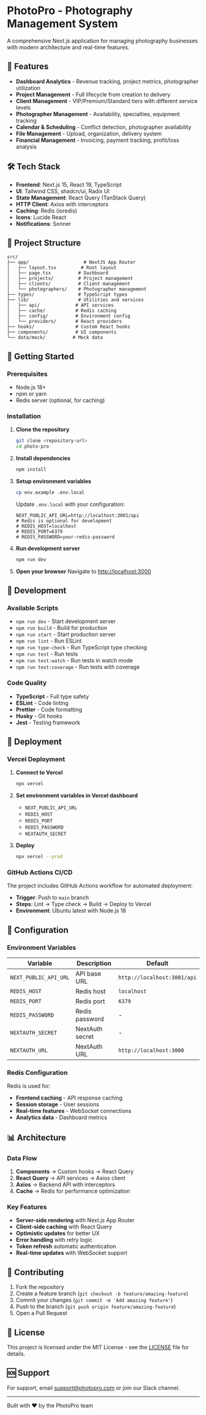 # PhotoPro - Photography Management System

A comprehensive Next.js application for managing photography businesses with modern architecture and real-time features.

## 🚀 Features

- **Dashboard Analytics** - Revenue tracking, project metrics, photographer utilization
- **Project Management** - Full lifecycle from creation to delivery
- **Client Management** - VIP/Premium/Standard tiers with different service levels
- **Photographer Management** - Availability, specialties, equipment tracking
- **Calendar & Scheduling** - Conflict detection, photographer availability
- **File Management** - Upload, organization, delivery system
- **Financial Management** - Invoicing, payment tracking, profit/loss analysis

## 🛠 Tech Stack

- **Frontend**: Next.js 15, React 19, TypeScript
- **UI**: Tailwind CSS, shadcn/ui, Radix UI
- **State Management**: React Query (TanStack Query)
- **HTTP Client**: Axios with interceptors
- **Caching**: Redis (ioredis)
- **Icons**: Lucide React
- **Notifications**: Sonner

## 📁 Project Structure

```
src/
├── app/                    # NextJS App Router
│   ├── layout.tsx         # Root layout
│   ├── page.tsx          # Dashboard
│   ├── projects/         # Project management
│   ├── clients/          # Client management
│   └── photographers/    # Photographer management
├── types/                # TypeScript types
├── lib/                  # Utilities and services
│   ├── api/             # API services
│   ├── cache/           # Redis caching
│   ├── config/          # Environment config
│   └── providers/       # React providers
├── hooks/               # Custom React hooks
├── components/          # UI components
└── data/mock/          # Mock data
```

## 🚀 Getting Started

### Prerequisites

- Node.js 18+
- npm or yarn
- Redis server (optional, for caching)

### Installation

1. **Clone the repository**
   ```bash
   git clone <repository-url>
   cd photo-pro
   ```

2. **Install dependencies**
   ```bash
   npm install
   ```

3. **Setup environment variables**
   ```bash
   cp env.example .env.local
   ```
   
   Update `.env.local` with your configuration:
   ```env
   NEXT_PUBLIC_API_URL=http://localhost:3001/api
   # Redis is optional for development
   # REDIS_HOST=localhost
   # REDIS_PORT=6379
   # REDIS_PASSWORD=your-redis-password
   ```

4. **Run development server**
   ```bash
   npm run dev
   ```

5. **Open your browser**
   Navigate to [http://localhost:3000](http://localhost:3000)

## 🧪 Development

### Available Scripts

- `npm run dev` - Start development server
- `npm run build` - Build for production
- `npm run start` - Start production server
- `npm run lint` - Run ESLint
- `npm run type-check` - Run TypeScript type checking
- `npm run test` - Run tests
- `npm run test:watch` - Run tests in watch mode
- `npm run test:coverage` - Run tests with coverage

### Code Quality

- **TypeScript** - Full type safety
- **ESLint** - Code linting
- **Prettier** - Code formatting
- **Husky** - Git hooks
- **Jest** - Testing framework

## 🚀 Deployment

### Vercel Deployment

1. **Connect to Vercel**
   ```bash
   npx vercel
   ```

2. **Set environment variables in Vercel dashboard**
   - `NEXT_PUBLIC_API_URL`
   - `REDIS_HOST`
   - `REDIS_PORT`
   - `REDIS_PASSWORD`
   - `NEXTAUTH_SECRET`

3. **Deploy**
   ```bash
   npx vercel --prod
   ```

### GitHub Actions CI/CD

The project includes GitHub Actions workflow for automated deployment:

- **Trigger**: Push to `main` branch
- **Steps**: Lint → Type check → Build → Deploy to Vercel
- **Environment**: Ubuntu latest with Node.js 18

## 🔧 Configuration

### Environment Variables

| Variable | Description | Default |
|----------|-------------|---------|
| `NEXT_PUBLIC_API_URL` | API base URL | `http://localhost:3001/api` |
| `REDIS_HOST` | Redis host | `localhost` |
| `REDIS_PORT` | Redis port | `6379` |
| `REDIS_PASSWORD` | Redis password | - |
| `NEXTAUTH_SECRET` | NextAuth secret | - |
| `NEXTAUTH_URL` | NextAuth URL | `http://localhost:3000` |

### Redis Configuration

Redis is used for:
- **Frontend caching** - API response caching
- **Session storage** - User sessions
- **Real-time features** - WebSocket connections
- **Analytics data** - Dashboard metrics

## 📊 Architecture

### Data Flow

1. **Components** → Custom hooks → React Query
2. **React Query** → API services → Axios client
3. **Axios** → Backend API with interceptors
4. **Cache** → Redis for performance optimization

### Key Features

- **Server-side rendering** with Next.js App Router
- **Client-side caching** with React Query
- **Optimistic updates** for better UX
- **Error handling** with retry logic
- **Token refresh** automatic authentication
- **Real-time updates** with WebSocket support

## 🤝 Contributing

1. Fork the repository
2. Create a feature branch (`git checkout -b feature/amazing-feature`)
3. Commit your changes (`git commit -m 'Add amazing feature'`)
4. Push to the branch (`git push origin feature/amazing-feature`)
5. Open a Pull Request

## 📝 License

This project is licensed under the MIT License - see the [LICENSE](LICENSE) file for details.

## 🆘 Support

For support, email support@photopro.com or join our Slack channel.

---

Built with ❤️ by the PhotoPro team